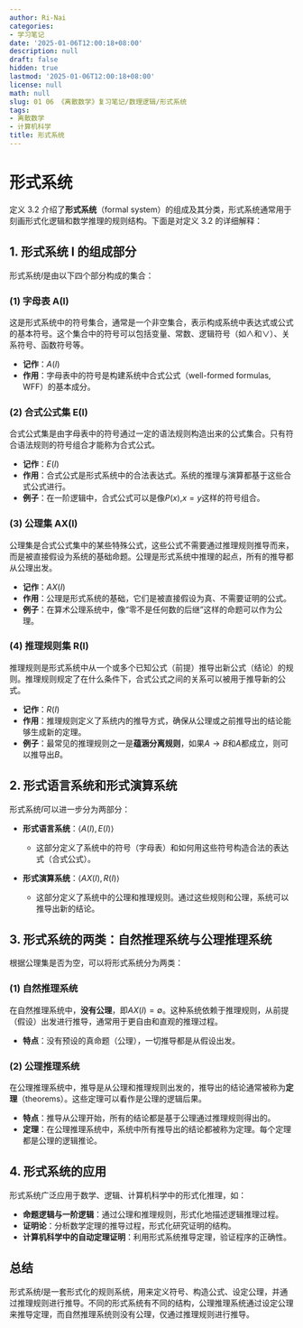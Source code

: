 ```yaml
---
author: Ri-Nai
categories:
- 学习笔记
date: '2025-01-06T12:00:18+08:00'
description: null
draft: false
hidden: true
lastmod: '2025-01-06T12:00:18+08:00'
license: null
math: null
slug: 01 06 《离散数学》复习笔记/数理逻辑/形式系统
tags:
- 离散数学
- 计算机科学
title: 形式系统
---
```


# 形式系统

定义 3.2 介绍了**形式系统**（formal system）的组成及其分类，形式系统通常用于刻画形式化逻辑和数学推理的规则结构。下面是对定义 3.2 的详细解释：

## 1. **形式系统 I 的组成部分**

形式系统$I$是由以下四个部分构成的集合：

### (1) **字母表 A(I)** 
这是形式系统中的符号集合，通常是一个非空集合，表示构成系统中表达式或公式的基本符号。这个集合中的符号可以包括变量、常数、逻辑符号（如$\wedge$和$\vee$）、关系符号、函数符号等。

- **记作**：$A(I)$
- **作用**：字母表中的符号是构建系统中合式公式（well-formed formulas, WFF）的基本成分。
  
### (2) **合式公式集 E(I)**
合式公式集是由字母表中的符号通过一定的语法规则构造出来的公式集合。只有符合语法规则的符号组合才能称为合式公式。

- **记作**：$E(I)$
- **作用**：合式公式是形式系统中的合法表达式。系统的推理与演算都基于这些合式公式进行。
- **例子**：在一阶逻辑中，合式公式可以是像$P(x)$,$x = y$这样的符号组合。

### (3) **公理集 AX(I)**
公理集是合式公式集中的某些特殊公式，这些公式不需要通过推理规则推导而来，而是被直接假设为系统的基础命题。公理是形式系统中推理的起点，所有的推导都从公理出发。

- **记作**：$AX(I)$
- **作用**：公理是形式系统的基础，它们是被直接假设为真、不需要证明的公式。
- **例子**：在算术公理系统中，像“零不是任何数的后继”这样的命题可以作为公理。

### (4) **推理规则集 R(I)**
推理规则是形式系统中从一个或多个已知公式（前提）推导出新公式（结论）的规则。推理规则规定了在什么条件下，合式公式之间的关系可以被用于推导新的公式。

- **记作**：$R(I)$
- **作用**：推理规则定义了系统内的推导方式，确保从公理或之前推导出的结论能够生成新的定理。
- **例子**：最常见的推理规则之一是**蕴涵分离规则**，如果$A \to B$和$A$都成立，则可以推导出$B$。

## 2. **形式语言系统和形式演算系统**

形式系统$I$可以进一步分为两部分：

- **形式语言系统**：$\langle A(I), E(I) \rangle$
    - 这部分定义了系统中的符号（字母表）和如何用这些符号构造合法的表达式（合式公式）。
  
- **形式演算系统**：$\langle AX(I), R(I) \rangle$
    - 这部分定义了系统中的公理和推理规则。通过这些规则和公理，系统可以推导出新的结论。

## 3. **形式系统的两类：自然推理系统与公理推理系统**

根据公理集是否为空，可以将形式系统分为两类：

### (1) **自然推理系统**
在自然推理系统中，**没有公理**，即$AX(I) = \emptyset$。这种系统依赖于推理规则，从前提（假设）出发进行推导，通常用于更自由和直观的推理过程。

- **特点**：没有预设的真命题（公理），一切推导都是从假设出发。

### (2) **公理推理系统**
在公理推理系统中，推导是从公理和推理规则出发的，推导出的结论通常被称为**定理**（theorems）。这些定理可以看作是公理的逻辑后果。

- **特点**：推导从公理开始，所有的结论都是基于公理通过推理规则得出的。
- **定理**：在公理推理系统中，系统中所有推导出的结论都被称为定理。每个定理都是公理的逻辑推论。

## 4. **形式系统的应用**

形式系统广泛应用于数学、逻辑、计算机科学中的形式化推理，如：

- **命题逻辑与一阶逻辑**：通过公理和推理规则，形式化地描述逻辑推理过程。
- **证明论**：分析数学定理的推导过程，形式化研究证明的结构。
- **计算机科学中的自动定理证明**：利用形式系统推导定理，验证程序的正确性。

## 总结
形式系统$I$是一套形式化的规则系统，用来定义符号、构造公式、设定公理，并通过推理规则进行推导。不同的形式系统有不同的结构，公理推理系统通过设定公理来推导定理，而自然推理系统则没有公理，仅通过推理规则进行推导。
